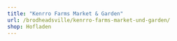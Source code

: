 ```yaml
---
title: "Kenrro Farms Market & Garden"
url: /brodheadsville/kenrro-farms-market-und-garden/
shop: Hofladen
---
```

